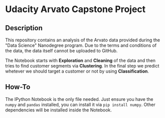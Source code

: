 # Udacity Arvato Capstone Project

## Description
This repository contains an analysis of the Arvato data provided during the "Data Science" Nanodegree program. Due to the terms and conditions of the data, the data itself cannot be uploaded to GitHub. 

The Notebook starts with __Exploration__ and __Cleaning__ of the data and then tries to find customer segments via __Clustering__.
In the final step we predict whetever we should target a customer or not by using __Classification__.


## How-To
The IPython Notebook is the only file needed. Just ensure you have the `numpy` and `pandas` installed, you can install it via `pip install numpy`. Other dependencies will be installed inside the Notebook. 
